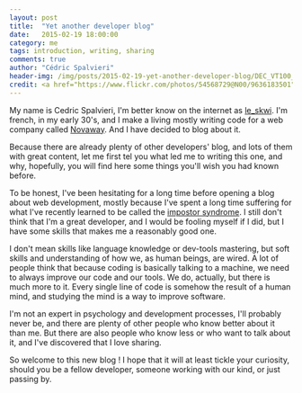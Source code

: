 ```yaml
---
layout: post
title:  "Yet another developer blog"
date:   2015-02-19 18:00:00
category: me
tags: introduction, writing, sharing
comments: true
author: "Cédric Spalvieri"
header-img: /img/posts/2015-02-19-yet-another-developer-blog/DEC_VT100_terminal.jpg
credit: <a href="https://www.flickr.com/photos/54568729@N00/9636183501">Jason Scott</a>
---
```

My name is Cedric Spalvieri, I'm better know on the internet as [le_skwi](https://twitter.com/le_skwi). I'm french, in my early 30's, and I make a living mostly writing code for a web company called <a class="novaway" href="https://novaway.fr">Novaway</a>. And I have decided to blog about it.

Because there are already plenty of other developers' blog, and lots of them with great content, let me first tel you what led me to writing this one, and why, hopefully, you will find here some things you'll wish you had known before.
<!--more-->
To be honest, I've been hesitating for a long time before opening a blog about web development, mostly because I've spent a long time suffering for what I've recently learned to be called the [impostor syndrome](https://en.wikipedia.org/wiki/Impostor_syndrome). I still don't think that I'm a great developer, and I would be fooling myself if I did, but I have some skills that makes me a reasonably good one.

I don't mean skills like language knowledge or dev-tools mastering, but soft skills and understanding of how we, as human beings, are wired. A lot of people think that because coding is basically talking to a machine, we need to always improve our code and our tools. We do, actually, but there is much more to it.  Every single line of code is somehow the result of a human mind, and studying the mind is a way to improve software.

I'm not an expert in psychology and development processes, I'll probably never be, and there are plenty of other people who know better about it than me. But there are also people who know less or who want to talk about it, and I've discovered that I love sharing.

So welcome to this new blog ! I hope that it will at least tickle your curiosity, should you be a fellow developer, someone working with our kind, or just passing by.
